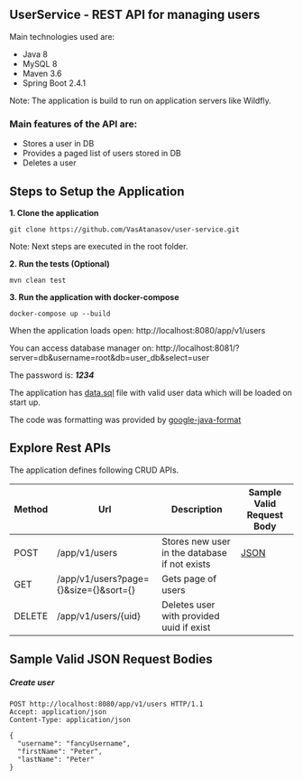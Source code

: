 ## UserService - REST API for managing users

Main technologies used are:

- Java 8
- MySQL 8
- Maven 3.6
- Spring Boot 2.4.1

Note: The application is build to run on application servers like Wildfly.

### Main features of the API are:

- Stores a user in DB
- Provides a paged list of users stored in DB
- Deletes a user

## Steps to Setup the Application

**1. Clone the application**

```shell
git clone https://github.com/VasAtanasov/user-service.git
```

Note: Next steps are executed in the root folder.

**2. Run the tests (Optional)**

```shell
mvn clean test
```

**3. Run the application with docker-compose**

```shell
docker-compose up --build
```

When the application loads open: http://localhost:8080/app/v1/users

You can access database manager on: http://localhost:8081/?server=db&username=root&db=user_db&select=user

The password is: ***1234***

The application has [data.sql](src/main/resources/data.sql) file with valid user data which will be loaded on start up.

The code was formatting was provided by [google-java-format](https://github.com/google/google-java-format)

## Explore Rest APIs

The application defines following CRUD APIs.

| Method | Url | Description | Sample Valid Request Body | 
| ------ | --- | ---------- | --------------------------- |
| POST   | /app/v1/users | Stores new user in the database if not exists | [JSON](#create) |
| GET    | /app/v1/users?page={}&size={}&sort={} | Gets page of users | |
| DELETE | /app/v1/users/{uid} | Deletes user with provided uuid if exist | |

## Sample Valid JSON Request Bodies

##### <a id="create">Create user</a>

```http request
POST http://localhost:8080/app/v1/users HTTP/1.1
Accept: application/json
Content-Type: application/json

{
  "username": "fancyUsername",
  "firstName": "Peter",
  "lastName": "Peter"
}
```